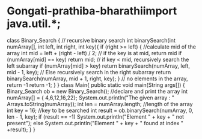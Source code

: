 # Gongati-prathiba-bharathiimport java.util.*;
class Binary_Search {
// recursive binary search
int binarySearch(int numArray[], int left, int right, int key){
if (right >= left) {
//calculate mid of the array
int mid = left + (right - left) / 2;
// if the key is at mid, return mid
if (numArray[mid] == key)
return mid;
// if key < mid, recursively search the left subarray
if (numArray[mid] > key)
return binarySearch(numArray, left, mid - 1, key);
// Else recursively search in the right subarray
return binarySearch(numArray, mid + 1, right, key);
}
// no elements in the array, return -1
return -1;
}
}
class Main{
public static void main(String args[]) {
Binary_Search ob = new Binary_Search();
//declare and print the array
int numArray[] = { 4,6,12,16,22};
System.out.println("The given array : " Arrays.toString(numArray)); int len = numArray.length; //length of the array
int key = 16; //key to be searched
int result = ob.binarySearch(numArray, 0, len - 1, key);
if (result == -1)
System.out.println("Element " + key + " not present");
else
System.out.println("Element " + key + " found at index " +result);
}
}
